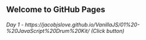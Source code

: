 ## Welcome to GitHub Pages

<h6> Day 1 - https://jacobjslove.github.io/VanillaJS/01%20-%20JavaScript%20Drum%20Kit/  (Click button)</h6>
